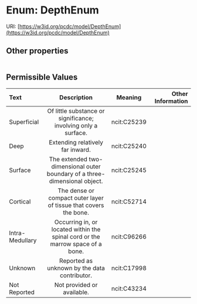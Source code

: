 
# Enum: DepthEnum




URI: [https://w3id.org/pcdc/model/DepthEnum](https://w3id.org/pcdc/model/DepthEnum)


## Other properties

|  |  |  |
| --- | --- | --- |

## Permissible Values

| Text | Description | Meaning | Other Information |
| :--- | :---: | :---: | ---: |
| Superficial | Of little substance or significance; involving only a surface. | ncit:C25239 |  |
| Deep | Extending relatively far inward. | ncit:C25240 |  |
| Surface | The extended two-dimensional outer boundary of a three-dimensional object. | ncit:C25245 |  |
| Cortical | The dense or compact outer layer of tissue that covers the bone. | ncit:C52714 |  |
| Intra-Medullary | Occurring in, or located within the spinal cord or the marrow space of a bone. | ncit:C96266 |  |
| Unknown | Reported as unknown by the data contributor. | ncit:C17998 |  |
| Not Reported | Not provided or available. | ncit:C43234 |  |

